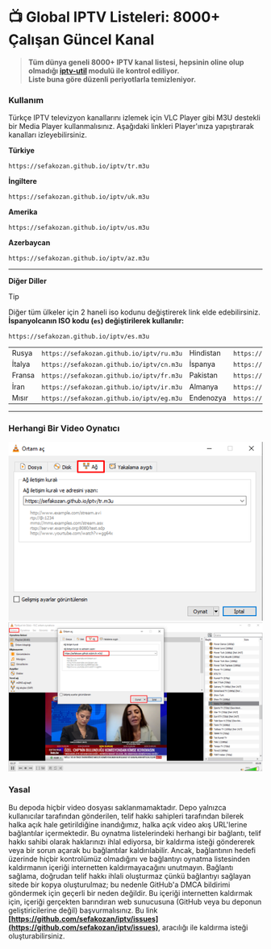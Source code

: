 # 📺 Global IPTV Listeleri: 8000+ Çalışan Güncel Kanal 

> **Tüm dünya geneli 8000+ IPTV kanal listesi, hepsinin oline olup olmadığı [iptv-util](https://github.com/sefakozan/iptv-util) modulü ile kontrol ediliyor.  
 Liste buna göre düzenli periyotlarla temizleniyor.**

### Kullanım
Türkçe IPTV televizyon kanallarını izlemek için VLC Player gibi M3U destekli bir Media Player kullanmalısınız. Aşağıdaki linkleri Player'ınıza yapıştırarak kanalları izleyebilirsiniz.

**Türkiye**
```
https://sefakozan.github.io/iptv/tr.m3u
```
**İngiltere**
```
https://sefakozan.github.io/iptv/uk.m3u
```
**Amerika**
```
https://sefakozan.github.io/iptv/us.m3u
```
**Azerbaycan**
```
https://sefakozan.github.io/iptv/az.m3u
```

---

**Diğer Diller**

> [!TIP]  
> Diğer tüm ülkeler için 2 haneli iso kodunu değiştirerek link elde edebilirsiniz.  
> **İspanyolcanın ISO kodu (`es`) değiştirilerek kullanılır:**  
> ```text 
>https://sefakozan.github.io/iptv/es.m3u
>```

|||||
|:-|:-:|:-|:-:|
|Rusya |`https://sefakozan.github.io/iptv/ru.m3u`|Hindistan|`https://sefakozan.github.io/iptv/in.m3u`|
|İtalya|`https://sefakozan.github.io/iptv/cn.m3u`|İspanya  |`https://sefakozan.github.io/iptv/es.m3u`|
|Fransa|`https://sefakozan.github.io/iptv/fr.m3u`|Pakistan |`https://sefakozan.github.io/iptv/pk.m3u`|
|İran  |`https://sefakozan.github.io/iptv/ir.m3u`|Almanya  |`https://sefakozan.github.io/iptv/de.m3u`|
|Mısır |`https://sefakozan.github.io/iptv/eg.m3u`|Endenozya|`https://sefakozan.github.io/iptv/id.m3u`|
---

### Herhangi Bir Video Oynatıcı


![network](network.png)
![vlc](vlc.png)

### Yasal
Bu depoda hiçbir video dosyası saklanmamaktadır. Depo yalnızca kullanıcılar tarafından gönderilen, telif hakkı sahipleri tarafından bilerek halka açık hale getirildiğine inandığımız, halka açık video akış URL'lerine bağlantılar içermektedir. Bu oynatma listelerindeki herhangi bir bağlantı, telif hakkı sahibi olarak haklarınızı ihlal ediyorsa, bir kaldırma isteği göndererek veya bir sorun açarak bu bağlantılar kaldırılabilir. Ancak, bağlantının hedefi üzerinde hiçbir kontrolümüz olmadığını ve bağlantıyı oynatma listesinden kaldırmanın içeriği internetten kaldırmayacağını unutmayın. Bağlantı sağlama, doğrudan telif hakkı ihlali oluşturmaz çünkü bağlantıyı sağlayan sitede bir kopya oluşturulmaz; bu nedenle GitHub'a DMCA bildirimi göndermek için geçerli bir neden değildir. Bu içeriği internetten kaldırmak için, içeriği gerçekten barındıran web sunucusuna (GitHub veya bu deponun geliştiricilerine değil) başvurmalısınız. Bu link **[https://github.com/sefakozan/iptv/issues](https://github.com/sefakozan/iptv/issues)**, aracılığı ile kaldırma isteği oluşturabilirsiniz.

